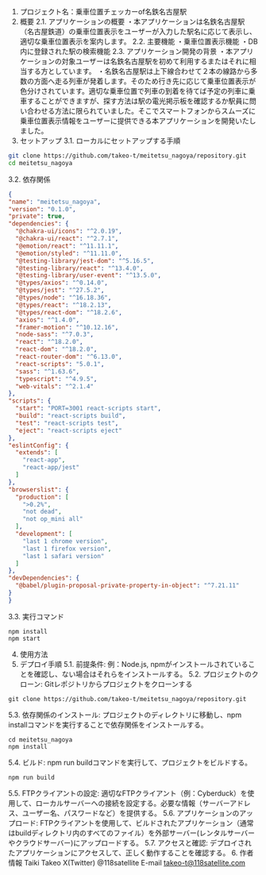 1. プロジェクト名：乗車位置チェッカーof名鉄名古屋駅
2. 概要
  2.1. アプリケーションの概要
  ・本アプリケーションは名鉄名古屋駅（名古屋鉄道）の乗車位置表示をユーザーが入力した駅名に応じて表示し、
  適切な乗車位置表示を案内します。
  2.2. 主要機能
  ・乗車位置表示機能
  ・DB内に登録された駅の検索機能
  2.3. アプリケーション開発の背景
  ・本アプリケーションの対象ユーザーは名鉄名古屋駅を初めて利用するまたはそれに相当する方としています。
  ・名鉄名古屋駅は上下線合わせて２本の線路から多数の方面へ走る列車が発着します。そのため行き先に応じて乗車位置表示が色分けされています。適切な乗車位置で列車の到着を待てば予定の列車に乗車することができますが、探す方法は駅の電光掲示板を確認するか駅員に問い合わせる方法に限られていました。そこでスマートフォンからスムーズに乗車位置表示情報をユーザーに提供できる本アプリケーションを開発いたしました。
3. セットアップ
  3.1. ローカルにセットアップする手順
  ```bash
  git clone https://github.com/takeo-t/meitetsu_nagoya/repository.git
  cd meitetsu_nagoya
  ```
  3.2. 依存関係
  ```package.json
  {
  "name": "meitetsu_nagoya",
  "version": "0.1.0",
  "private": true,
  "dependencies": {
    "@chakra-ui/icons": "^2.0.19",
    "@chakra-ui/react": "^2.7.1",
    "@emotion/react": "^11.11.1",
    "@emotion/styled": "^11.11.0",
    "@testing-library/jest-dom": "^5.16.5",
    "@testing-library/react": "^13.4.0",
    "@testing-library/user-event": "^13.5.0",
    "@types/axios": "^0.14.0",
    "@types/jest": "^27.5.2",
    "@types/node": "^16.18.36",
    "@types/react": "^18.2.13",
    "@types/react-dom": "^18.2.6",
    "axios": "^1.4.0",
    "framer-motion": "^10.12.16",
    "node-sass": "^7.0.3",
    "react": "^18.2.0",
    "react-dom": "^18.2.0",
    "react-router-dom": "^6.13.0",
    "react-scripts": "5.0.1",
    "sass": "^1.63.6",
    "typescript": "^4.9.5",
    "web-vitals": "^2.1.4"
  },
  "scripts": {
    "start": "PORT=3001 react-scripts start",
    "build": "react-scripts build",
    "test": "react-scripts test",
    "eject": "react-scripts eject"
  },
  "eslintConfig": {
    "extends": [
      "react-app",
      "react-app/jest"
    ]
  },
  "browserslist": {
    "production": [
      ">0.2%",
      "not dead",
      "not op_mini all"
    ],
    "development": [
      "last 1 chrome version",
      "last 1 firefox version",
      "last 1 safari version"
    ]
  },
  "devDependencies": {
    "@babel/plugin-proposal-private-property-in-object": "^7.21.11"
  }
}
  ```
  3.3. 実行コマンド
  ```
  npm install
  npm start
  ```
4. 使用方法
5. デプロイ手順
5.1. 前提条件: 例：Node.js, npmがインストールされていることを確認し、ない場合はそれらをインストールする。
5.2. プロジェクトのクローン: Gitレポジトリからプロジェクトをクローンする
```
git clone https://github.com/takeo-t/meitetsu_nagoya/repository.git
```
5.3. 依存関係のインストール: プロジェクトのディレクトリに移動し、npm installコマンドを実行することで依存関係をインストールする。
```
cd meitetsu_nagoya
npm install
```
5.4. ビルド: npm run buildコマンドを実行して、プロジェクトをビルドする。
```
npm run build
```
5.5. FTPクライアントの設定: 適切なFTPクライアント（例：Cyberduck）を使用して、ローカルサーバーへの接続を設定する。必要な情報（サーバーアドレス、ユーザー名、パスワードなど）を提供する。
5.6. アプリケーションのアップロード: FTPクライアントを使用して、ビルドされたアプリケーション（通常はbuildディレクトリ内のすべてのファイル）を外部サーバー(レンタルサーバーやクラウドサーバー)にアップロードする。
5.7. アクセスと確認: デプロイされたアプリケーションにアクセスして、正しく動作することを確認する。
6. 作者情報
   Taiki Takeo
   X(Twitter) @118satellite
   E-mail takeo-t@118satellite.com


